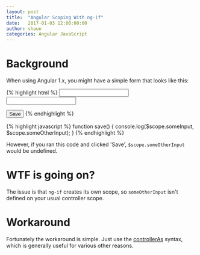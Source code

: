 ```yaml
---
layout: post
title:  "Angular Scoping With ng-if"
date:   2017-01-03 12:00:00:00
author: shaun
categories: Angular JavaScript
---
```

# Background

When using Angular 1.x, you might have a simple form that looks like this:

{% highlight html %}
<input type="text" ng-model="someInput" />
<input type="text" ng-model="someOtherInput" ng-if="someConditionToCheck" />
<!--  Note the use of 'ng-if' on 'someOtherInput'. -->

<button ng-click="save()">Save</button>
{% endhighlight %}

{% highlight javascript %}
function save() {
  console.log($scope.someInput, $scope.someOtherInput);
}
{% endhighlight %}

However, if you ran this code and clicked 'Save', `$scope.someOtherInput`
would be undefined.

# WTF is going on?

The issue is that `ng-if` creates its own scope, so `someOtherInput` isn't
defined on your usual controller scope.

# Workaround

Fortunately the workaround is simple. Just use the [controllerAs](https://toddmotto.com/digging-into-angulars-controller-as-syntax/) syntax,
which is generally useful for various other reasons.
